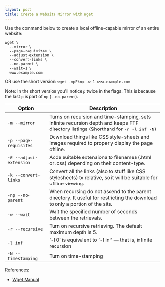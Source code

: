 ```yaml
---
layout: post
title: Create a Website Mirror with Wget
---
```


Use the command below to create a local offline-capable mirror of an entire website:

```
wget \
  --mirror \
  --page-requisites \
  --adjust-extension \
  --convert-links \
  --no-parent \
  --wait=1 \
  www.example.com
```

OR use the short version: `wget -mpEknp -w 1 www.example.com`

Note: In the short version you'll notice `p` twice in the flags. This is because the last `p` is part of `np` (`--no-parent`).

| Option                   | Description |
| ------------------------ | ---- |
| `-m --mirror`            | Turns on recursion and time-stamping, sets infinite recursion depth and keeps FTP directory listings (Shorthand for `-r -l inf -N`) |
| `-p --page-requisites`   | Download things like CSS style-sheets and images required to properly display the page offline. |
| `-E --adjust-extension`  | Adds suitable extensions to filenames (.html or .css) depending on their content-type. |
| `-k --convert-links`     | Convert all the links (also to stuff like CSS stylesheets) to relative, so it will be suitable for offline viewing. |
| `-np --no-parent`        | When recursing do not ascend to the parent directory. It useful for restricting the download to only a portion of the site. |
| `-w --wait`              | Wait the specified number of seconds between the retrievals. |
| `-r --recursive`         | Turn on recursive retrieving. The default maximum depth is 5. |
| `-l inf`                 | ‘-l 0’ is equivalent to ‘-l inf’ — that is, infinite recursion |
| `-N --timestamping`      | Turn on time-stamping |

References:
- [Wget Manual](https://www.gnu.org/software/wget/manual/wget.html)
